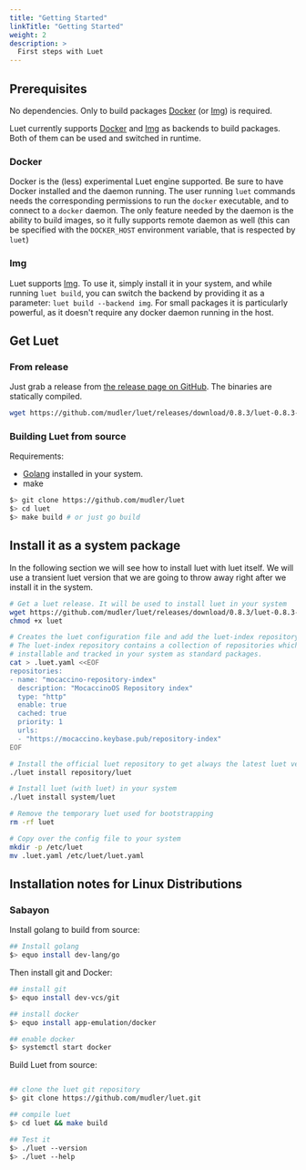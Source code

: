 ```yaml
---
title: "Getting Started"
linkTitle: "Getting Started"
weight: 2
description: >
  First steps with Luet
---
```



## Prerequisites

No dependencies. Only to build packages [Docker](https://www.docker.com/) (or [Img](https://github.com/genuinetools/img)) is required.

Luet currently supports [Docker](https://www.docker.com/) and [Img](https://github.com/genuinetools/img) as backends to build packages. Both of them can be used and switched in runtime.

### Docker

Docker is the (less) experimental Luet engine supported. Be sure to have Docker installed and the daemon running. The user running `luet` commands needs the corresponding permissions to run the `docker` executable, and to connect to a `docker` daemon. The only feature needed by the daemon is the ability to build images, so it fully supports remote daemon as well (this can be specified with the `DOCKER_HOST` environment variable, that is respected by `luet`)

### Img

Luet supports [Img](https://github.com/genuinetools/img). To use it, simply install it in your system, and while running `luet build`, you can switch the backend by providing it as a parameter: `luet build --backend img`. For small packages it is particularly powerful, as it doesn't require any docker daemon running in the host.


## Get Luet  

### From release

Just grab a release from [the release page on GitHub](https://github.com/mudler/luet/releases). The binaries are statically compiled.

```bash
wget https://github.com/mudler/luet/releases/download/0.8.3/luet-0.8.3-linux-amd64 -o luet
```

### Building Luet from source

Requirements:

- [Golang](https://golang.org/) installed in your system.
- make


```bash
$> git clone https://github.com/mudler/luet
$> cd luet
$> make build # or just go build
```

## Install it as a system package

In the following section we will see how to install luet with luet itself. We will use a transient luet version that we are going to throw away right after we install it in the system.


```bash
# Get a luet release. It will be used to install luet in your system
wget https://github.com/mudler/luet/releases/download/0.8.3/luet-0.8.3-linux-amd64 -O luet
chmod +x luet

# Creates the luet configuration file and add the luet-index repository.
# The luet-index repository contains a collection of repositories which are 
# installable and tracked in your system as standard packages.
cat > .luet.yaml <<EOF
repositories:
- name: "mocaccino-repository-index"
  description: "MocaccinoOS Repository index"
  type: "http"
  enable: true
  cached: true
  priority: 1
  urls:
  - "https://mocaccino.keybase.pub/repository-index"
EOF

# Install the official luet repository to get always the latest luet version
./luet install repository/luet

# Install luet (with luet) in your system
./luet install system/luet

# Remove the temporary luet used for bootstrapping
rm -rf luet

# Copy over the config file to your system
mkdir -p /etc/luet
mv .luet.yaml /etc/luet/luet.yaml
```


## Installation notes for Linux Distributions

### Sabayon

Install golang to build from source:
```bash
## Install golang
$> equo install dev-lang/go
```

Then install git and Docker:
```bash
## install git
$> equo install dev-vcs/git

## install docker
$> equo install app-emulation/docker

## enable docker
$> systemctl start docker
```

Build Luet from source:
```bash

## clone the luet git repository
$> git clone https://github.com/mudler/luet.git

## compile luet
$> cd luet && make build

## Test it
$> ./luet --version
$> ./luet --help

```